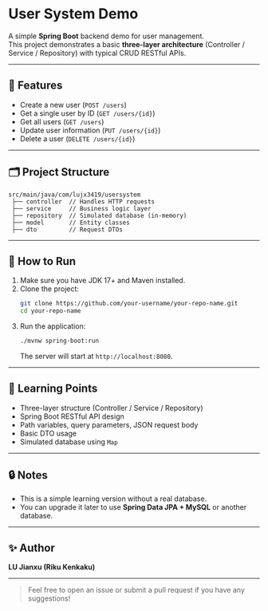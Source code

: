 # User System Demo

A simple **Spring Boot** backend demo for user management.  
This project demonstrates a basic **three-layer architecture** (Controller / Service / Repository) with typical CRUD RESTful APIs.

---

## 📌 Features

- Create a new user (`POST /users`)
- Get a single user by ID (`GET /users/{id}`)
- Get all users (`GET /users`)
- Update user information (`PUT /users/{id}`)
- Delete a user (`DELETE /users/{id}`)

---

## 🗂️ Project Structure

```
src/main/java/com/lujx3419/usersystem
 ├── controller  // Handles HTTP requests
 ├── service     // Business logic layer
 ├── repository  // Simulated database (in-memory)
 ├── model       // Entity classes
 ├── dto         // Request DTOs
```

---

## 🚀 How to Run

1. Make sure you have JDK 17+ and Maven installed.
2. Clone the project:
   ```bash
   git clone https://github.com/your-username/your-repo-name.git
   cd your-repo-name
   ```
3. Run the application:
   ```bash
   ./mvnw spring-boot:run
   ```
   The server will start at `http://localhost:8080`.

---

## 🧩 Learning Points

- Three-layer structure (Controller / Service / Repository)
- Spring Boot RESTful API design
- Path variables, query parameters, JSON request body
- Basic DTO usage
- Simulated database using `Map`

---

## 🔒 Notes

- This is a simple learning version without a real database.
- You can upgrade it later to use **Spring Data JPA + MySQL** or another database.

---

## ✨ Author

**LU Jianxu (Riku Kenkaku)**

---

> Feel free to open an issue or submit a pull request if you have any suggestions!
